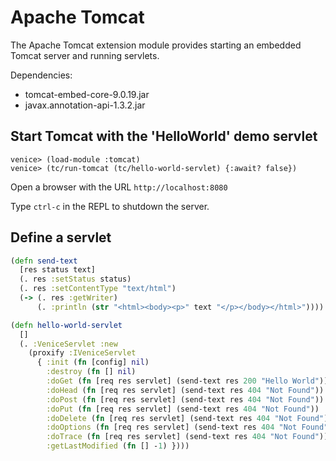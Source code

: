 # Apache Tomcat

The Apache Tomcat extension module provides starting an embedded Tomcat server and running servlets.

Dependencies:

 - tomcat-embed-core-9.0.19.jar
 - javax.annotation-api-1.3.2.jar
 
 
## Start Tomcat with the 'HelloWorld' demo servlet

```text
venice> (load-module :tomcat)
venice> (tc/run-tomcat (tc/hello-world-servlet) {:await? false})
```

Open a browser with the URL `http://localhost:8080`

Type `ctrl-c` in the REPL to shutdown the server.


## Define a servlet

```clojure
(defn send-text
  [res status text]
  (. res :setStatus status)
  (. res :setContentType "text/html")
  (-> (. res :getWriter)
      (. :println (str "<html><body><p>" text "</p></body></html>"))))

(defn hello-world-servlet
  []
  (. :VeniceServlet :new
    (proxify :IVeniceServlet
      { :init (fn [config] nil)
        :destroy (fn [] nil)
        :doGet (fn [req res servlet] (send-text res 200 "Hello World"))
        :doHead (fn [req res servlet] (send-text res 404 "Not Found"))
        :doPost (fn [req res servlet] (send-text res 404 "Not Found"))
        :doPut (fn [req res servlet] (send-text res 404 "Not Found"))
        :doDelete (fn [req res servlet] (send-text res 404 "Not Found"))
        :doOptions (fn [req res servlet] (send-text res 404 "Not Found"))
        :doTrace (fn [req res servlet] (send-text res 404 "Not Found"))
        :getLastModified (fn [] -1) })))
```
